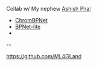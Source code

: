 Collab w/ My nephew [Ashish Phal](https://www.linkedin.com/in/ashish-phal-548b37125/)

- [ChromBPNet](https://github.com/kundajelab/chrombpnet)
- [BPNet-lite](https://github.com/jmschrei/bpnet-lite)
- []()

--

https://github.com/ML4GLand
